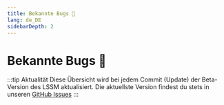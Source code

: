 ```yaml
---
title: Bekannte Bugs 🐛
lang: de_DE
sidebarDepth: 2
---
```


# Bekannte Bugs :bug:

:::tip Aktualität
Diese Übersicht wird bei jedem Commit (Update) der Beta-Version des LSSM aktualisiert. Die aktuellste Version findest du stets in unseren [GitHub Issues][github.issues.open]
:::

<bugs no-bugs="Aktuell gibt es keine bekannten Bugs!"></bugs>

<!-- ==START_FOOTER== Do NOT edit anything below this line! Any edits will be removed as content is auto generated! -->
[lssm.status]: https://status.lss-manager.de/
[lssm.discord]: https://discord.gg/RcTNjpB
[lssm.userscript]: https://v4.lss-manager.de/lssm-v4.user.js
[lssm.donations]: https://donate.lss-manager.de/
[docs]: https://docs.lss-manager.de/
[docs.home]: /de_DE/
[docs.apps]: /de_DE/apps.md
[docs.appstore]: /de_DE/appstore.md
[docs.bugs]: /de_DE/bugs.md
[docs.error_report]: /de_DE/error_report.md
[docs.faq]: /de_DE/faq.md
[docs.metadata]: /de_DE/metadata.md
[docs.other]: /de_DE/other.md
[docs.settings]: /de_DE/settings.md
[docs.suggestions]: /de_DE/suggestions.md
[docs.support]: /de_DE/support.md
[games.self]: https://leitstellenspiel.de
[tampermonkey]: https://tampermonkey.net/
[github]: https://github.com/LSS-Manager/LSSM-V.4
[github.issues]: https://github.com/LSS-Manager/LSSM-V.4/issues
[github.issues.open]: https://github.com/LSS-Manager/LSSM-V.4/issues?q=is%3Aissue+is%3Aopen+label%3Abug